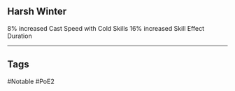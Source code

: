 ## Harsh Winter
8% increased Cast Speed with Cold Skills
16% increased Skill Effect Duration

---
## Tags
#Notable
#PoE2

